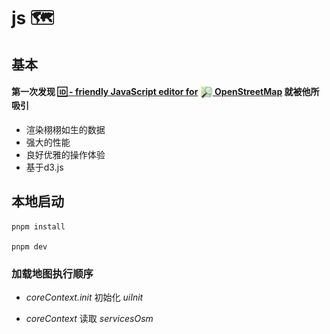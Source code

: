 # js 🗺️

## 基本

#### 第一次发现 [🆔 - friendly JavaScript editor for](https://github.com/openstreetmap/iD) [<img src="./public/osm_logosvg.svg" width="20" height="20" align=center> OpenStreetMap](https://www.openstreetmap.org/) 就被他所吸引

- 渲染栩栩如生的数据
- 强大的性能
- 良好优雅的操作体验
- 基于d3.js

## 本地启动

```shell
pnpm install

pnpm dev
```

### 加载地图执行顺序

- *coreContext.init* 初始化 *uiInit*

- *coreContext* 读取 *servicesOsm* 

```

```
